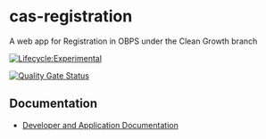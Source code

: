 # cas-registration

A web app for Registration in OBPS under the Clean Growth branch

[![Lifecycle:Experimental](https://img.shields.io/badge/Lifecycle-Experimental-339999)](Redirect-URL)

[![Quality Gate Status](https://sonarcloud.io/api/project_badges/measure?project=bcgov_cas-registration&metric=alert_status)](https://sonarcloud.io/summary/new_code?id=bcgov_cas-registration)

## Documentation

- [Developer and Application Documentation](./docs/README.md)
